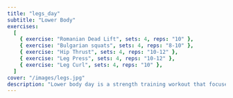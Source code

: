 ```yaml
---
title: "legs_day"
subtitle: "Lower Body"
exercises:
  [
    { exercise: "Romanian Dead Lift", sets: 4, reps: "10" },
    { exercise: "Bulgarian squats", sets: 4, reps: "8-10" },
    { exercise: "Hip Thrust", sets: 4, reps: "10-12" },
    { exercise: "Leg Press", sets: 4, reps: "10-12" },
    { exercise: "Leg Curl", sets: 4, reps: "10" },
  ]
cover: "/images/legs.jpg"
description: "Lower body day is a strength training workout that focuses on the muscles in your legs, glutes, and lower back. This type of workout typically includes exercises like squats, lunges, deadlifts, and leg presses to build strength, power, and endurance in the lower body."
---
```

